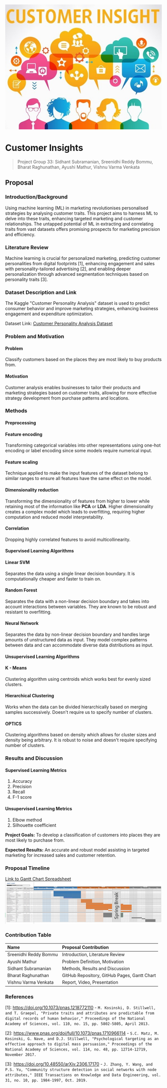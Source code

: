 ![](assets/CustomerInsightsCrop.jpg)
# Customer Insights
> Project Group 33: Sidhant Subramanian, Sreenidhi Reddy Bommu, Bharat Raghunathan, Ayushi Mathur, Vishnu Varma Venkata

## Proposal
### Introduction/Background

Using machine learning (ML) in marketing revolutionises personalised strategies by analysing customer traits. This project aims to harness ML to delve into these traits, enhancing targeted marketing and customer relationships. The untapped potential of ML in extracting and correlating traits from vast datasets offers promising prospects for marketing precision and efficiency.


### Literature Review

Machine learning is crucial for personalized marketing, predicting customer personalities from digital footprints [1], enhancing engagement and sales with personality-tailored advertising [2], and enabling deeper personalization through advanced segmentation techniques based on personality traits [3].

### Dataset Description and Link

The Kaggle "Customer Personality Analysis" dataset is used to predict consumer behavior and improve marketing strategies, enhancing business engagement and expenditure optimization.

Dataset Link: [Customer Personality Analysis Dataset](https://www.kaggle.com/datasets/imakash3011/customer-personality-analysis/data)

### Problem and Motivation

#### Problem
Classify customers based on the places they are most likely to buy products from.

#### Motivation
Customer analysis enables businesses to tailor their products and marketing strategies based on customer traits, allowing for more effective strategy development from purchase patterns and locations.

### Methods

#### Preprocessing

#### Feature encoding
Transforming categorical variables into other representations using one-hot encoding or label encoding since some models require numerical input.

#### Feature scaling
Technique applied to make the input features of the dataset belong to similar ranges to ensure all features have the same effect on the model.

#### Dimensionality reduction 
Transforming the dimensionality of features from higher to lower while retaining most of the information like **PCA** or **LDA**. Higher dimensionality creates a complex model which leads to overfitting, requiring higher computation and reduced model interpretability.

#### Correlation
Dropping highly correlated features to avoid multicollinearity.

#### Supervised Learning Algorithms

#### Linear SVM
Separates the data using a single linear decision boundary. It is computationally cheaper and faster to train on.

#### Random Forest
Separates the data with a non-linear decision boundary and takes into account interactions between variables. They are known to be robust and resistant to overfitting.

#### Neural Network
Separates the data by non-linear decision boundary and handles large amounts of unstructured data as input. They model complex patterns between data and can accommodate diverse data distributions as input.

#### Unsupervised Learning Algorithms

#### K - Means
Clustering algorithm using centroids which works best for evenly sized clusters.


#### Hierarchical Clustering
Works when the data can be divided hierarchically based on merging samples successively. Doesn't require us to specify number of clusters.

#### OPTICS
Clustering algorithms based on density which allows for cluster sizes and density being arbitrary. It is robust to noise and doesn't require specifying number of clusters.

### Results and Discussion

#### Supervised Learning Metrics

1. Accuracy
2. Precision
3. Recall
4. F-1 score

#### Unsupervised Learning Metrics

1. Elbow method
2. Silhouette coefficient

**Project Goals:** To develop a classification of customers into places they are most likely to purchase from.

**Expected Results:** An accurate and robust model assisting in targeted marketing for increased sales and customer retention.

### Proposal Timeline
[Link to Gantt Chart Spreadsheet](https://gtvault-my.sharepoint.com/:x:/g/personal/braghunathan6_gatech_edu/EdOIA96B63lAuuimPIdRCZ4BP_hUtCNmEp74v8O8sn5kRA?e=7HXVFD)
![Gantt Chart](assets/GanttChart.png)

### Contribution Table

| Name    | Proposal Contribution              |
|:---------|:-----------------------------------|
| Sreenidhi Reddy Bommu | Introduction, Literature Review |
| Ayushi Mathur | Problem Definition, Motivation   |
| Sidhant Subramanian | Methods, Results and Discussion |
| Bharat Raghunathan | GitHub Repository, GitHub Pages, Gantt Chart |
| Vishnu Varma Venkata | Report, Video, Presentation  |

### References
[1]: <a>https://doi.org/10.1073/pnas.1218772110</a> - `M. Kosinski, D. Stillwell, and T. Graepel, "Private traits and attributes are predictable from digital records of human behavior," Proceedings of the National Academy of Sciences, vol. 110, no. 15, pp. 5802-5805, April 2013.`

[2]: <a>https://www.pnas.org/doi/full/10.1073/pnas.1710966114</a> - `S.C. Matz, M. Kosinski, G. Nave, and D.J. Stillwell, "Psychological targeting as an effective approach to digital mass persuasion," Proceedings of the National Academy of Sciences, vol. 114, no. 48, pp. 12714-12719, November 2017.`

[3]: <a>https://doi.org/10.48550/arXiv.2306.17170</a> - `J. Zhang, Y. Wang, and P.S. Yu, "Community structure detection in social networks with node attributes," IEEE Transactions on Knowledge and Data Engineering, vol. 31, no. 10, pp. 1984-1997, Oct. 2019.`
